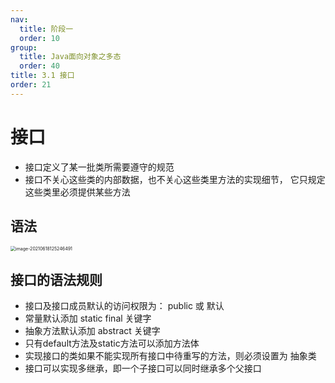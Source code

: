 ```yaml
---
nav:
  title: 阶段一
  order: 10
group:
  title: Java面向对象之多态
  order: 40
title: 3.1 接口
order: 21
---
```


# 接口

- 接口定义了某一批类所需要遵守的规范
- 接口不关心这些类的内部数据，也不关心这些类里方法的实现细节， 它只规定这些类里必须提供某些方法

## 语法

<img src="https://wsk-mweb.oss-cn-hangzhou.aliyuncs.com/ipic/2021-06-18-045251.png" alt="image-20210618125246491" style="zoom:50%;" />

## 接口的语法规则

- 接口及接口成员默认的访问权限为： public 或 默认
- 常量默认添加 static final 关键字
- 抽象方法默认添加 abstract 关键字
- 只有default方法及static方法可以添加方法体
- 实现接口的类如果不能实现所有接口中待重写的方法，则必须设置为 抽象类
- 接口可以实现多继承，即一个子接口可以同时继承多个父接口